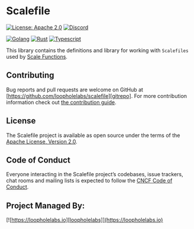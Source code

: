 # Scalefile

[![License: Apache 2.0](https://img.shields.io/badge/License-Apache%202.0-brightgreen.svg)](https://www.apache.org/licenses/LICENSE-2.0)
[![Discord](https://dcbadge.vercel.app/api/server/JYmFhtdPeu?style=flat)](https://loopholelabs.io/discord)

[![Golang](https://github.com/loopholelabs/scalefile/actions/workflows/golang-tests.yml/badge.svg)](https://github.com/loopholelabs/scale-signature-http/actions/workflows/golang-tests.yml)
[![Rust](https://github.com/loopholelabs/scalefile/actions/workflows/rust-tests.yml/badge.svg)](https://github.com/loopholelabs/scale-signature-http/actions/workflows/rust-tests.yml)
[![Typescript](https://github.com/loopholelabs/scalefile/actions/workflows/typescript-tests.yml/badge.svg)](https://github.com/loopholelabs/scale-signature-http/actions/workflows/typescript-tests.yml)

This library contains the definitions and library for working with `Scalefiles` used by [Scale Functions](https://scale.sh).

## Contributing

Bug reports and pull requests are welcome on GitHub at [https://github.com/loopholelabs/scalefile][gitrepo]. For more
contribution information check
out [the contribution guide](https://github.com/loopholelabs/scalefile/blob/master/CONTRIBUTING.md).

## License

The Scalefile project is available as open source under the terms of
the [Apache License, Version 2.0](http://www.apache.org/licenses/LICENSE-2.0).

## Code of Conduct

Everyone interacting in the Scalefile project’s codebases, issue trackers, chat rooms and mailing lists is expected to follow the [CNCF Code of Conduct](https://github.com/cncf/foundation/blob/master/code-of-conduct.md).

## Project Managed By:

[![https://loopholelabs.io][loopholelabs]](https://loopholelabs.io)

[gitrepo]: https://github.com/loopholelabs/scalefile
[loopholelabs]: https://cdn.loopholelabs.io/loopholelabs/LoopholeLabsLogo.svg
[loophomepage]: https://loopholelabs.io
